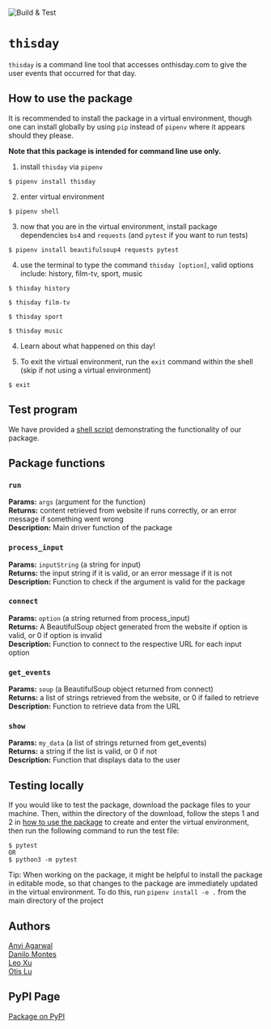 ![Build & Test](https://github.com/software-students-fall2022/python-package-exercise-project-3-team-2/actions/workflows/build.yaml/badge.svg)

# `thisday`

`thisday` is a command line tool that accesses onthisday.com to give the user events that occurred for that day.


## How to use the package

It is recommended to install the package in a virtual environment, though one can install globally by using `pip` instead of `pipenv` where it appears should they please.

<strong>Note that this package is intended for command line use only.</strong>

1. install `thisday` via `pipenv`
```
$ pipenv install thisday
```
2. enter virtual environment
```
$ pipenv shell
```
3. now that you are in the virtual environment, install package dependencies `bs4` and `requests` (and `pytest` if you want to run tests)
```
$ pipenv install beautifulsoup4 requests pytest
```
4. use the terminal to type the command `thisday [option]`, valid options include: history, film-tv, sport, music
```
$ thisday history

$ thisday film-tv

$ thisday sport

$ thisday music
```
4. Learn about what happened on this day!

5. To exit the virtual environment, run the `exit` command within the shell (skip if not using a virtual environment)
```
$ exit
```

## Test program
We have provided a [shell script](func_example.sh) demonstrating the functionality of our package.

## Package functions

### `run`
<strong>Params:</strong> `args` (argument for the function) \
<strong>Returns:</strong> content retrieved from website if runs correctly, or an error message if something went wrong \
<strong>Description:</strong> Main driver function of the package

### `process_input`
<strong>Params:</strong> `inputString` (a string for input) \
<strong>Returns:</strong> the input string if it is valid, or an error message if it is not \
<strong>Description:</strong> Function to check if the argument is valid for the package

### `connect`
<strong>Params:</strong> `option` (a string returned from process_input) \
<strong>Returns:</strong> A BeautifulSoup object generated from the website if option is valid, or 0 if option is invalid \
<strong>Description:</strong> Function to connect to the respective URL for each input option

### `get_events`
<strong>Params:</strong> `soup` (a BeautifulSoup object returned from connect) \
<strong>Returns:</strong> a list of strings retrieved from the website, or 0 if failed to retrieve \
<strong>Description:</strong> Function to retrieve data from the URL

### `show`
<strong>Params:</strong> `my_data` (a list of strings returned from get_events) \
<strong>Returns:</strong> a string if the list is valid, or 0 if not \
<strong>Description:</strong> Function that displays data to the user

## Testing locally

If you would like to test the package, download the package files to your machine. Then, within the directory of the download, follow the steps 1 and 2 in [how to use the package](#how-to-use-the-package) to create and enter the virtual environment, then run the following command to run the test file:
```
$ pytest
OR 
$ python3 -m pytest
```

Tip: When working on the package, it might be helpful to install the package in editable mode, so that changes to the package are immediately updated in the virtual environment. To do this, run `pipenv install -e .` from the main directory of the project

## Authors

[Anvi Agarwal](https://github.com/agarwalanvi01) \
[Danilo Montes](https://github.com/danilo-montes) \
[Leo Xu](https://github.com/Leo6016) \
[Otis Lu](https://github.com/OtisL99)

## PyPI Page
[Package on PyPI](https://pypi.org/project/thisday/)